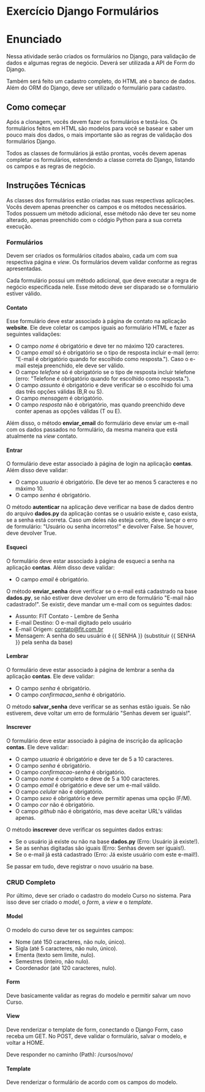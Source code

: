 # Exercício Django Formulários

# Enunciado
Nessa atividade serão criados os formulários no Django, para validação de dados e algumas regras de negócio. Deverá ser utilizada a API de Form do Django.

Também será feito um cadastro completo, do HTML até o banco de dados. Além do ORM do Django, deve ser utilizado o formulário para cadastro.

## Como começar
Após a clonagem, vocês devem fazer os formulários e testá-los. Os formulários feitos em HTML são modelos para você se basear e saber um pouco mais dos dados, o mais importante são as regras de validação dos formulários Django.

Todos as classes de formulários já estão prontas, vocês devem apenas completar os formulários, estendendo a classe correta do Django, listando os campos e as regras de negócio.

## Instruções Técnicas

As classes dos formulários estão criadas nas suas respectivas aplicações. Vocês devem apenas preencher os campos e os métodos necessários. Todos possuem um método adicional, esse método não deve ter seu nome alterado, apenas preenchido com o códgio Python para a sua correta execução.

### Formulários

Devem ser criados os formulários citados abaixo, cada um com sua respectiva página e _view_. Os formulários devem validar conforme as regras apresentadas.

Cada formulário possui um método adicional, que deve executar a regra de negócio especificada nele. Esse método deve ser disparado se o formulário estiver válido.

#### Contato

Esse formulário deve estar associado à página de contato na aplicação **website**. Ele deve coletar os campos iguais ao formulário HTML e fazer as seguintes validações:
 
 - O campo _nome_ é obrigatório e deve ter no máximo 120 caracteres.
 - O campo _email_ só é obrigatório se o tipo de resposta incluir e-mail (erro: "E-mail é obrigatório quando for escolhido como resposta."). Caso o e-mail esteja preenchido, ele deve ser válido.
 - O campo _telefone_ só é obrigatório se o tipo de resposta incluir telefone (erro: "Telefone é obrigatório quando for escolhido como resposta.").
 - O campo _assunto_ é obrigatório e deve verificar se o escolhido foi uma das três opções válidas (B,R ou S).
 - O campo _mensagem_ é obrigatório.
 - O campo _resposta_ não é obrigatório, mas quando preenchido deve conter apenas as opções válidas (T ou E).

 Além disso, o método **enviar_email** do formulário deve enviar um e-mail com os dados passados no formulário, da mesma maneira que está atualmente na _view_ contato.

#### Entrar
O formulário deve estar associado à página de login na aplicação **contas**. Além disso deve validar:
 
 - O campo _usuario_ é obrigatório. Ele deve ter ao menos 5 caracteres e no máximo 10.
 - O campo _senha_ é obrigatório.

O método **autenticar** na aplicação deve verificar na base de dados dentro do arquivo **dados.py** da aplicação contas se o usuário existe e, caso exista, se a senha está correta. Caso um deles não esteja certo, deve lançar o erro de formulário: "Usuário ou senha incorretos!" e devolver False. Se houver, deve devolver True.

#### Esqueci
O formulário deve estar associado à página de esqueci a senha na aplicação **contas**. Além disso deve validar:
 
 - O campo _email_ é obrigatório.

O método **enviar_senha** deve verificar se o e-mail está cadastrado na base **dados.py**, se não estiver deve devolver um erro de formulário "E-mail não cadastrado!". Se existir, deve mandar um e-mail com os seguintes dados:
 - Assunto: FIT Contato - Lembre de Senha
 - E-mail Destino: O e-mail digitado pelo usuário
 - E-mail Origem: contato@fit.com.br
 - Mensagem: A senha do seu usuário é {{ SENHA }} (substituir {{ SENHA }} pela senha da base)

 #### Lembrar

 O formulário deve estar associado à página de lembrar a senha da aplicação **contas**. Ele deve validar:

 - O campo _senha_ é obrigatório.
 - O campo _confirmacao_senha_ é obrigatório.

O método **salvar_senha** deve verificar se as senhas estão iguais. Se não estiverem, deve voltar um erro de formulário "Senhas devem ser iguais!".

#### Inscrever
 O formulário deve estar associado à página de inscrição da aplicação **contas**. Ele deve validar:
 - O campo _usuario_ é obrigatório e deve ter de 5 a 10 caracteres.
 - O campo _senha_ é obrigatório.
 - O campo _confirmacao-senha_ é obrigatório.
 - O campo _nome_ é completo e deve de 5 a 100 caracteres.
 - O campo _email_ é obrigatório e deve ser um e-mail válido.
 - O campo _celular_ não é obrigatório.
 - O campo _sexo_ é obrigatório e deve permitir apenas uma opção (F/M).
 - O campo _cor_ não é obrigatório.
 - O campo _github_ não é obrigatório, mas deve aceitar URL's válidas apenas.

O método **inscrever** deve verificar os seguintes dados extras:
 - Se o usuário já existe ou não na base **dados.py** (Erro: Usuário já existe!).
 - Se as senhas digitadas são iguais (Erro: Senhas devem ser iguais!).
 - Se o e-mail já está cadastrado (Erro: Já existe usuário com este e-mail!).

Se passar em tudo, deve registrar o novo usuário na base.

### CRUD Completo

Por último, deve ser criado o cadastro do modelo Curso no sistema. Para isso deve ser criado o _model_, o _form_, a _view_ e o _template_.

#### Model

O modelo do curso deve ter os seguintes campos:
 - Nome (até 150 caracteres, não nulo, único).
 - Sigla (até 5 caracteres, não nulo, único).
 - Ementa (texto sem limite, nulo).
 - Semestres (inteiro, não nulo).
 - Coordenador (até 120 caracteres, nulo).

#### Form

Deve basicamente validar as regras do modelo e permitir salvar um novo Curso.

#### View

Deve renderizar o template de form, conectando o Django Form, caso receba um GET. No POST, deve validar o formulário, salvar o modelo, e voltar a HOME.

Deve responder no caminho (Path): /cursos/novo/

#### Template

Deve renderizar o formulário de acordo com os campos do modelo.